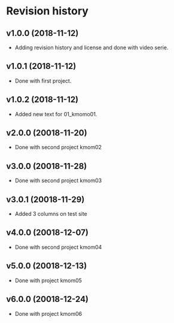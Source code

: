 Revision history
==================


v1.0.0 (2018-11-12)
-----------------------

* Adding revision history and license and done with video serie.


v1.0.1 (2018-11-12)
-----------------------

* Done with first project.



v1.0.2 (2018-11-12)
-----------------------

* Added new text for 01_kmomo01.



v2.0.0 (20018-11-20)
------------------------

* Done with second project kmom02

v3.0.0 (20018-11-28)
------------------------

* Done with second project kmom03

v3.0.1 (20018-11-29)
------------------------

* Added 3 columns on test site

v4.0.0 (20018-12-07)
------------------------

* Done with second project kmom04

v5.0.0 (20018-12-13)
------------------------

* Done with project kmom05

v6.0.0 (20018-12-24)
------------------------

* Done with project kmom06
